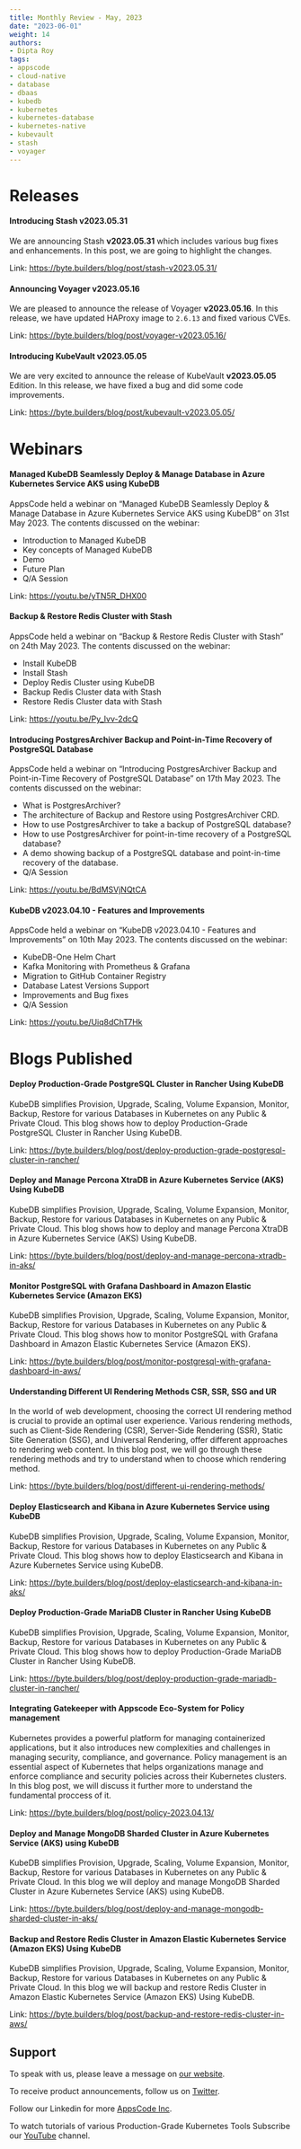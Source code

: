 ```yaml
---
title: Monthly Review - May, 2023
date: "2023-06-01"
weight: 14
authors:
- Dipta Roy
tags:
- appscode
- cloud-native
- database
- dbaas
- kubedb
- kubernetes
- kubernetes-database
- kubernetes-native
- kubevault
- stash
- voyager
---
```


# Releases


#### Introducing Stash v2023.05.31

We are announcing Stash **v2023.05.31** which includes various bug fixes and enhancements. In this post, we are going to highlight the changes.

Link: https://byte.builders/blog/post/stash-v2023.05.31/


#### Announcing Voyager v2023.05.16

We are pleased to announce the release of Voyager **v2023.05.16**. In this release, we have updated HAProxy image to `2.6.13` and fixed various CVEs. 

Link: https://byte.builders/blog/post/voyager-v2023.05.16/


#### Introducing KubeVault v2023.05.05

We are very excited to announce the release of KubeVault **v2023.05.05** Edition. In this release, we have fixed a bug and did some code improvements.

Link: https://byte.builders/blog/post/kubevault-v2023.05.05/



# Webinars


#### Managed KubeDB Seamlessly Deploy & Manage Database in Azure Kubernetes Service AKS using KubeDB

AppsCode held a webinar on “Managed KubeDB Seamlessly Deploy & Manage Database in Azure Kubernetes Service AKS using KubeDB” on 31st May 2023. The contents discussed on the webinar:

- Introduction to Managed KubeDB
- Key concepts of Managed KubeDB
- Demo 
- Future Plan
- Q/A Session

Link: https://youtu.be/yTN5R_DHX00


#### Backup & Restore Redis Cluster with Stash

AppsCode held a webinar on “Backup & Restore Redis Cluster with Stash” on 24th May 2023. The contents discussed on the webinar:

- Install KubeDB
- Install Stash
- Deploy Redis Cluster using KubeDB
- Backup Redis Cluster data with Stash
- Restore Redis Cluster data with Stash

Link: https://youtu.be/Py_Ivv-2dcQ


#### Introducing PostgresArchiver Backup and Point-in-Time Recovery of PostgreSQL Database

AppsCode held a webinar on “Introducing PostgresArchiver Backup and Point-in-Time Recovery of PostgreSQL Database” on 17th May 2023. The contents discussed on the webinar:

- What is PostgresArchiver?
- The architecture of Backup and Restore using PostgresArchiver CRD.
- How to use PostgresArchiver to take a backup of PostgreSQL database?
- How to use PostgresArchiver for point-in-time recovery of a PostgreSQL database?
- A demo showing backup of a PostgreSQL database and point-in-time recovery of the database.
- Q/A Session

Link: https://youtu.be/BdMSVjNQtCA


#### KubeDB v2023.04.10 - Features and Improvements

AppsCode held a webinar on “KubeDB v2023.04.10 - Features and Improvements” on 10th May 2023. The contents discussed on the webinar:

- KubeDB-One Helm Chart
- Kafka Monitoring with Prometheus & Grafana
- Migration to GitHub Container Registry
- Database Latest Versions Support
- Improvements and Bug fixes
- Q/A Session

Link: https://youtu.be/Uiq8dChT7Hk


# Blogs Published


#### Deploy Production-Grade PostgreSQL Cluster in Rancher Using KubeDB

KubeDB simplifies Provision, Upgrade, Scaling, Volume Expansion, Monitor, Backup, Restore for various Databases in Kubernetes on any Public & Private Cloud. This blog shows how to deploy Production-Grade PostgreSQL Cluster in Rancher Using KubeDB.

Link: https://byte.builders/blog/post/deploy-production-grade-postgresql-cluster-in-rancher/


#### Deploy and Manage Percona XtraDB in Azure Kubernetes Service (AKS) Using KubeDB

KubeDB simplifies Provision, Upgrade, Scaling, Volume Expansion, Monitor, Backup, Restore for various Databases in Kubernetes on any Public & Private Cloud. This blog shows how to deploy and manage Percona XtraDB in Azure Kubernetes Service (AKS) Using KubeDB.

Link: https://byte.builders/blog/post/deploy-and-manage-percona-xtradb-in-aks/


#### Monitor PostgreSQL with Grafana Dashboard in Amazon Elastic Kubernetes Service (Amazon EKS)

KubeDB simplifies Provision, Upgrade, Scaling, Volume Expansion, Monitor, Backup, Restore for various Databases in Kubernetes on any Public & Private Cloud. This blog shows how to monitor PostgreSQL with Grafana Dashboard in Amazon Elastic Kubernetes Service (Amazon EKS).

Link: https://byte.builders/blog/post/monitor-postgresql-with-grafana-dashboard-in-aws/


#### Understanding Different UI Rendering Methods CSR, SSR, SSG and UR

In the world of web development, choosing the correct UI rendering method is crucial to provide an optimal user experience. Various rendering methods, such as Client-Side Rendering (CSR), Server-Side Rendering (SSR), Static Site Generation (SSG), and Universal Rendering, offer different approaches to rendering web content.  In this blog post, we will go through these rendering methods and try to understand when to choose which rendering method. 

Link: https://byte.builders/blog/post/different-ui-rendering-methods/


#### Deploy Elasticsearch and Kibana in Azure Kubernetes Service using KubeDB

KubeDB simplifies Provision, Upgrade, Scaling, Volume Expansion, Monitor, Backup, Restore for various Databases in Kubernetes on any Public & Private Cloud. This blog shows how to deploy Elasticsearch and Kibana in Azure Kubernetes Service using KubeDB.

Link: https://byte.builders/blog/post/deploy-elasticsearch-and-kibana-in-aks/


#### Deploy Production-Grade MariaDB Cluster in Rancher Using KubeDB

KubeDB simplifies Provision, Upgrade, Scaling, Volume Expansion, Monitor, Backup, Restore for various Databases in Kubernetes on any Public & Private Cloud. This blog shows how to deploy Production-Grade MariaDB Cluster in Rancher Using KubeDB.

Link: https://byte.builders/blog/post/deploy-production-grade-mariadb-cluster-in-rancher/


#### Integrating Gatekeeper with Appscode Eco-System for Policy management

Kubernetes provides a powerful platform for managing containerized applications, but it also introduces new complexities and challenges in managing security, compliance, and governance. Policy management is an essential aspect of Kubernetes that helps organizations manage and enforce compliance and security policies across their Kubernetes clusters. In this blog post, we will discuss it further more to understand the fundamental proccess of it.

Link: https://byte.builders/blog/post/policy-2023.04.13/


#### Deploy and Manage MongoDB Sharded Cluster in Azure Kubernetes Service (AKS) using KubeDB

KubeDB simplifies Provision, Upgrade, Scaling, Volume Expansion, Monitor, Backup, Restore for various Databases in Kubernetes on any Public & Private Cloud. In this blog we will deploy and manage MongoDB Sharded Cluster in Azure Kubernetes Service (AKS) using KubeDB.

Link: https://byte.builders/blog/post/deploy-and-manage-mongodb-sharded-cluster-in-aks/


#### Backup and Restore Redis Cluster in Amazon Elastic Kubernetes Service (Amazon EKS) Using KubeDB

KubeDB simplifies Provision, Upgrade, Scaling, Volume Expansion, Monitor, Backup, Restore for various Databases in Kubernetes on any Public & Private Cloud. In this blog we will backup and restore Redis Cluster in Amazon Elastic Kubernetes Service (Amazon EKS) Using KubeDB.

Link: https://byte.builders/blog/post/backup-and-restore-redis-cluster-in-aws/




## Support

To speak with us, please leave a message on [our website](https://appscode.com/contact/).

To receive product announcements, follow us on [Twitter](https://twitter.com/AppsCodeHQ/).

Follow our Linkedin for more [AppsCode Inc](https://www.linkedin.com/company/appscode/).

To watch tutorials of various Production-Grade Kubernetes Tools Subscribe our [YouTube](https://www.youtube.com/c/AppsCodeInc/) channel.
